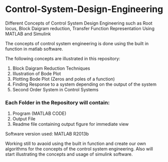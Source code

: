 # Control-System-Design-Engineering

Different Concepts of Control System Design Engineering such as Root locus, Block Daigram reduction, Transfer Function Representation Using MATLAB and Simulink 

The concepts of control system engineering is done using the built in function in matlab software.

The following concepts are illustrated in this repository:
1. Block Daigram Reduction Techniques
2. Illustration of Bode Plot
3. Plotting Bode Plot (Zeros and poles of a function)
4. Finding Response to a system depending on the output of the system
5. Second Order System in Control Systems

### Each Folder in the Repository will contain:
1. Program (MATLAB CODE)
2. Output File 
3. Readme file containing output figure for immediate view

Software version used: MATLAB R2013b

Working still to avaoid using the built in function and create our own algorithms for the concepts of the control system engineering. 
Also will start illustrating the concepts and usage of simulink software.
